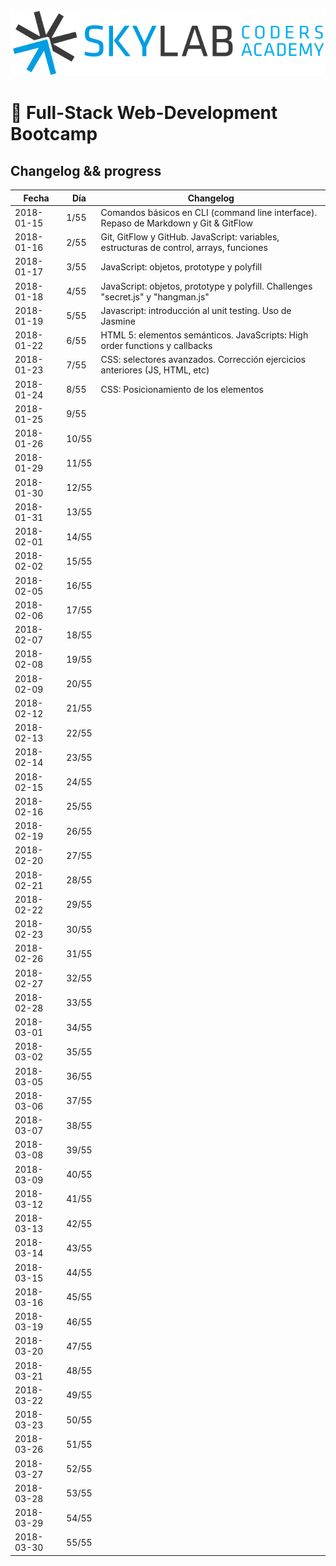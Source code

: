 ![Skylab Coders Academy](skylab.png "Skylab Coders Academy")

🚀 Full-Stack Web-Development Bootcamp 
======================================

## Changelog && progress  


|   Fecha    | Día  |   Changelog     |
|------------|------|-----------------|
| 2018-01-15 | 1/55 | Comandos básicos en CLI (command line interface). Repaso de Markdown y Git & GitFlow |
| 2018-01-16 | 2/55 | Git, GitFlow y GitHub. JavaScript: variables, estructuras de control, arrays, funciones |
| 2018-01-17 | 3/55 | JavaScript: objetos, prototype y polyfill |
| 2018-01-18 | 4/55 | JavaScript: objetos, prototype y polyfill. Challenges "secret.js" y "hangman.js" |
| 2018-01-19 | 5/55 | Javascript: introducción al unit testing. Uso de Jasmine |
| 2018-01-22 | 6/55 | HTML 5: elementos semánticos. JavaScripts: High order functions y callbacks |
| 2018-01-23 | 7/55 | CSS: selectores avanzados. Corrección ejercicios anteriores (JS, HTML, etc) |
| 2018-01-24 | 8/55 | CSS: Posicionamiento de los elementos |
| 2018-01-25 | 9/55 |                 |
| 2018-01-26 | 10/55 |                 |
| 2018-01-29 | 11/55 |                 |
| 2018-01-30 | 12/55 |                 |
| 2018-01-31 | 13/55 |                 |
| 2018-02-01 | 14/55 |                 |
| 2018-02-02 | 15/55 |                 |
| 2018-02-05 | 16/55 |                 |
| 2018-02-06 | 17/55 |                 |
| 2018-02-07 | 18/55 |                 |
| 2018-02-08 | 19/55 |                 |
| 2018-02-09 | 20/55 |                 |
| 2018-02-12 | 21/55 |                 |
| 2018-02-13 | 22/55 |                 |
| 2018-02-14 | 23/55 |                 |
| 2018-02-15 | 24/55 |                 |
| 2018-02-16 | 25/55 |                 |
| 2018-02-19 | 26/55 |                 |
| 2018-02-20 | 27/55 |                 |
| 2018-02-21 | 28/55 |                 |
| 2018-02-22 | 29/55 |                 |
| 2018-02-23 | 30/55 |                 |
| 2018-02-26 | 31/55 |                 |
| 2018-02-27 | 32/55 |                 |
| 2018-02-28 | 33/55 |                 |
| 2018-03-01 | 34/55 |                 |
| 2018-03-02 | 35/55 |                 |
| 2018-03-05 | 36/55 |                 |
| 2018-03-06 | 37/55 |                 |
| 2018-03-07 | 38/55 |                 |
| 2018-03-08 | 39/55 |                 |
| 2018-03-09 | 40/55 |                 |
| 2018-03-12 | 41/55 |                 |
| 2018-03-13 | 42/55 |                 |
| 2018-03-14 | 43/55 |                 |
| 2018-03-15 | 44/55 |                 |
| 2018-03-16 | 45/55 |                 |
| 2018-03-19 | 46/55 |                 |
| 2018-03-20 | 47/55 |                 |
| 2018-03-21 | 48/55 |                 |
| 2018-03-22 | 49/55 |                 |
| 2018-03-23 | 50/55 |                 |
| 2018-03-26 | 51/55 |                 |
| 2018-03-27 | 52/55 |                 |
| 2018-03-28 | 53/55 |                 |
| 2018-03-29 | 54/55 |                 |
| 2018-03-30 | 55/55 |                 |
